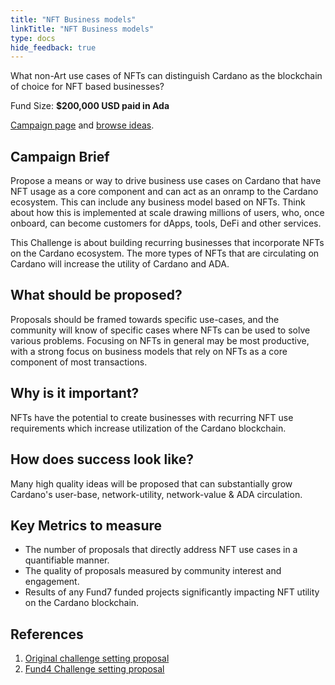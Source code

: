 ```yaml
---
title: "NFT Business models"
linkTitle: "NFT Business models"
type: docs
hide_feedback: true
---
```


What non-Art use cases of NFTs can distinguish Cardano as the blockchain of choice for NFT based businesses?

Fund Size: **$200,000 USD paid in Ada**

[Campaign page](https://cardano.ideascale.com/a/campaign-home/26115) and [browse ideas](https://cardano.ideascale.com/a/ideas/top/campaign-filter/byids/campaigns/26115/stage/unspecified).

## Campaign Brief

Propose a means or way to drive business use cases on Cardano that have NFT usage as a core component and can act as an onramp to the Cardano ecosystem. This can include any business model based on NFTs. Think about how this is implemented at scale drawing millions of users, who, once onboard, can become customers for dApps, tools, DeFi and other services.

This Challenge is about building recurring businesses that incorporate NFTs on the Cardano ecosystem. The more types of NFTs that are circulating on Cardano will increase the utility of Cardano and ADA.

## What should be proposed?

Proposals should be framed towards specific use-cases, and the community will know of specific cases where NFTs can be used to solve various problems. Focusing on NFTs in general may be most productive, with a strong focus on business models that rely on NFTs as a core component of most transactions.

## Why is it important?

NFTs have the potential to create businesses with recurring NFT use requirements which increase utilization of the Cardano blockchain.

## How does success look like?

Many high quality ideas will be proposed that can substantially grow Cardano's user-base, network-utility, network-value & ADA circulation.

## Key Metrics to measure

- The number of proposals that directly address NFT use cases in a quantifiable manner.
- The quality of proposals measured by community interest and engagement.
- Results of any Fund7 funded projects significantly impacting NFT utility on the Cardano blockchain.
## References

1. [Original challenge setting proposal](https://cardano.ideascale.com/a/dtd/NFT-Business-models/352815-48088)
2. [Fund4 Challenge setting proposal](https://cardano.ideascale.com/a/dtd/Atala-PRISM-DID-Mass-Scale-Adoption/334524-48088)